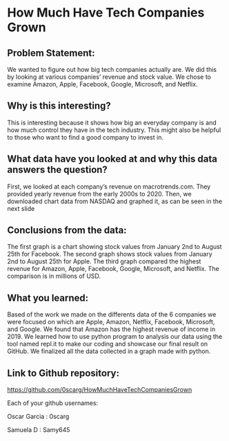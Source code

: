 # How Much Have Tech Companies Grown
## Problem Statement:
We wanted to figure out how big tech companies actually are. We did this by looking at various companies’ revenue and stock value. We chose to examine Amazon, Apple, Facebook, Google, Microsoft, and Netflix.
## Why is this interesting?
This is interesting because it shows how big an everyday company is and how much control they have in the tech industry. This might also be helpful to those who want to find a good company to invest in.
## What data have you looked at and why this data answers the question?
First, we looked at each company’s revenue on macrotrends.com. They provided yearly revenue from the early 2000s to 2020. Then, we downloaded chart data from NASDAQ and graphed it, as can be seen in the next slide
## Conclusions from the data:
The first graph is a chart showing stock values from January 2nd to August 25th for Facebook. The second graph shows stock values from January 2nd to August 25th for Apple. The third graph compared the highest revenue for Amazon, Apple, Facebook, Google, Microsoft, and Netflix. The comparison is in millions of USD.
## What you learned:
Based of the work we made on the differents data of the 6 companies we were focused on which are Apple, Amazon, Netflix, Facebook, Microsoft,  and Google.
We found that Amazon has the highest revenue of income in 2019. 
We learned how to use python program to analysis our data using the tool named repl.it to make our coding and showcase our final result on GitHub. We finalized all the data collected in a graph made with python.
## Link to Github repository:
https://github.com/0scarg/HowMuchHaveTechCompaniesGrown

Each of your github usernames:

Oscar Garcia : 0scarg

Samuela D : Samy645

